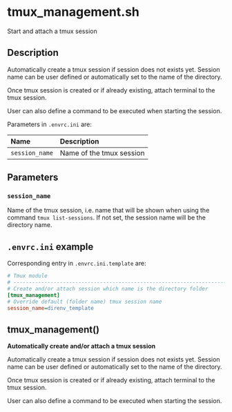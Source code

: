 # tmux_management.sh

Start and attach a tmux session

## Description

Automatically create a tmux session if session does not exists yet. Session
name can be user defined or automatically set to the name of the directory.

Once tmux session is created or if already existing, attach terminal to the
tmux session.

User can also define a command to be executed when starting the session.

Parameters in `.envrc.ini` are:

<center>

| Name           | Description                                           |
| :------------- | :---------------------------------------------------- |
| `session_name` | Name of the tmux session                              |

</center>

## Parameters

### `session_name`

Name of the tmux session, i.e. name that will be shown when using the
command `tmux list-sessions`. If not set, the session name will be the directory
name.

## `.envrc.ini` example

Corresponding entry in `.envrc.ini.template` are:

```ini
# Tmux module
# ------------------------------------------------------------------------------
# Create and/or attach session which name is the directory folder
[tmux_management]
# Override default (folder name) tmux session name
session_name=direnv_template
```



## tmux_management()

 **Automatically create and/or attach a tmux session**
 
 Automatically create a tmux session if session does not exists yet. Session
 name can be user defined or automatically set to the name of the directory.
 
 Once tmux session is created or if already existing, attach terminal to the
 tmux session.
 
 User can also define a command to be executed when starting the session.
